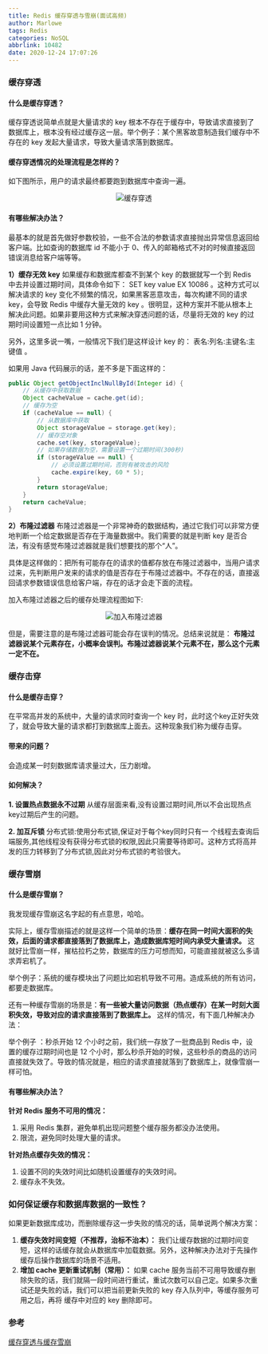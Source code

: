 ```yaml
---
title: Redis 缓存穿透与雪崩(面试高频)
author: Marlowe
tags: Redis
categories: NoSQL
abbrlink: 10482
date: 2020-12-24 17:07:26
---
```


<!--more-->

### 缓存穿透
#### 什么是缓存穿透？
缓存穿透说简单点就是大量请求的 key 根本不存在于缓存中，导致请求直接到了数据库上，根本没有经过缓存这一层。举个例子：某个黑客故意制造我们缓存中不存在的 key 发起大量请求，导致大量请求落到数据库。

#### 缓存穿透情况的处理流程是怎样的？
如下图所示，用户的请求最终都要跑到数据库中查询一遍。

<center>

![缓存穿透](https://snailclimb.gitee.io/javaguide/docs/database/Redis/images/redis-all/%E7%BC%93%E5%AD%98%E7%A9%BF%E9%80%8F%E6%83%85%E5%86%B5.png)
</center>

#### 有哪些解决办法？
最基本的就是首先做好参数校验，一些不合法的参数请求直接抛出异常信息返回给客户端。比如查询的数据库 id 不能小于 0、传入的邮箱格式不对的时候直接返回错误消息给客户端等等。

**1）缓存无效 key**
如果缓存和数据库都查不到某个 key 的数据就写一个到 Redis 中去并设置过期时间，具体命令如下： SET key value EX 10086 。这种方式可以解决请求的 key 变化不频繁的情况，如果黑客恶意攻击，每次构建不同的请求 key，会导致 Redis 中缓存大量无效的 key 。很明显，这种方案并不能从根本上解决此问题。如果非要用这种方式来解决穿透问题的话，尽量将无效的 key 的过期时间设置短一点比如 1 分钟。

另外，这里多说一嘴，一般情况下我们是这样设计 key 的： 表名:列名:主键名:主键值 。

如果用 Java 代码展示的话，差不多是下面这样的：
```java
public Object getObjectInclNullById(Integer id) {
    // 从缓存中获取数据
    Object cacheValue = cache.get(id);
    // 缓存为空
    if (cacheValue == null) {
        // 从数据库中获取
        Object storageValue = storage.get(key);
        // 缓存空对象
        cache.set(key, storageValue);
        // 如果存储数据为空，需要设置一个过期时间(300秒)
        if (storageValue == null) {
            // 必须设置过期时间，否则有被攻击的风险
            cache.expire(key, 60 * 5);
        }
        return storageValue;
    }
    return cacheValue;
}
```

**2）布隆过滤器**
布隆过滤器是一个非常神奇的数据结构，通过它我们可以非常方便地判断一个给定数据是否存在于海量数据中。我们需要的就是判断 key 是否合法，有没有感觉布隆过滤器就是我们想要找的那个“人”。

具体是这样做的：把所有可能存在的请求的值都存放在布隆过滤器中，当用户请求过来，先判断用户发来的请求的值是否存在于布隆过滤器中。不存在的话，直接返回请求参数错误信息给客户端，存在的话才会走下面的流程。

加入布隆过滤器之后的缓存处理流程图如下:
<center>

![加入布隆过滤器](https://snailclimb.gitee.io/javaguide/docs/database/Redis/images/redis-all/%E5%8A%A0%E5%85%A5%E5%B8%83%E9%9A%86%E8%BF%87%E6%BB%A4%E5%99%A8%E5%90%8E%E7%9A%84%E7%BC%93%E5%AD%98%E5%A4%84%E7%90%86%E6%B5%81%E7%A8%8B.png)
</center>

但是，需要注意的是布隆过滤器可能会存在误判的情况。总结来说就是： **布隆过滤器说某个元素存在，小概率会误判。布隆过滤器说某个元素不在，那么这个元素一定不在。**


### 缓存击穿

#### 什么是缓存击穿？
在平常高并发的系统中，大量的请求同时查询一个 key 时，此时这个key正好失效了，就会导致大量的请求都打到数据库上面去。这种现象我们称为缓存击穿。


#### 带来的问题？
会造成某一时刻数据库请求量过大，压力剧增。

#### 如何解决？
**1. 设置热点数据永不过期**
从缓存层面来看,没有设置过期时间,所以不会出现热点key过期后产生的问题。

**2. 加互斥锁**
分布式锁:使用分布式锁,保证对于每个key同时只有一 个线程去查询后端服务,其他线程没有获得分布式锁的权限,因此只需要等待即可。这种方式将高并发的压力转移到了分布式锁,因此对分布式锁的考验很大。

### 缓存雪崩

#### 什么是缓存雪崩？
我发现缓存雪崩这名字起的有点意思，哈哈。

实际上，缓存雪崩描述的就是这样一个简单的场景：**缓存在同一时间大面积的失效，后面的请求都直接落到了数据库上，造成数据库短时间内承受大量请求。** 这就好比雪崩一样，摧枯拉朽之势，数据库的压力可想而知，可能直接就被这么多请求弄宕机了。

举个例子：系统的缓存模块出了问题比如宕机导致不可用。造成系统的所有访问，都要走数据库。

还有一种缓存雪崩的场景是：**有一些被大量访问数据（热点缓存）在某一时刻大面积失效，导致对应的请求直接落到了数据库上。** 这样的情况，有下面几种解决办法：

举个例子 ：秒杀开始 12 个小时之前，我们统一存放了一批商品到 Redis 中，设置的缓存过期时间也是 12 个小时，那么秒杀开始的时候，这些秒杀的商品的访问直接就失效了。导致的情况就是，相应的请求直接就落到了数据库上，就像雪崩一样可怕。

#### 有哪些解决办法？

**针对 Redis 服务不可用的情况：**

1. 采用 Redis 集群，避免单机出现问题整个缓存服务都没办法使用。
2. 限流，避免同时处理大量的请求。


**针对热点缓存失效的情况：**

1. 设置不同的失效时间比如随机设置缓存的失效时间。
2. 缓存永不失效。


### 如何保证缓存和数据库数据的一致性？
如果更新数据库成功，而删除缓存这一步失败的情况的话，简单说两个解决方案：

1. **缓存失效时间变短（不推荐，治标不治本）：** 我们让缓存数据的过期时间变短，这样的话缓存就会从数据库中加载数据。另外，这种解决办法对于先操作缓存后操作数据库的场景不适用。
2. **增加 cache 更新重试机制（常用）：** 如果 cache 服务当前不可用导致缓存删除失败的话，我们就隔一段时间进行重试，重试次数可以自己定。如果多次重试还是失败的话，我们可以把当前更新失败的 key 存入队列中，等缓存服务可用之后，再将 缓存中对应的 key 删除即可。

### 参考
[缓存穿透与缓存雪崩](https://snailclimb.gitee.io/javaguide/#/docs/database/Redis/redis-all?id=_16-%e7%bc%93%e5%ad%98%e7%a9%bf%e9%80%8f)



